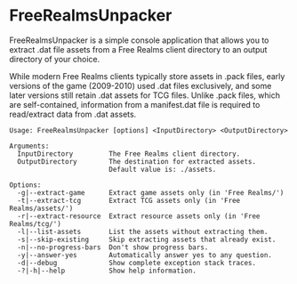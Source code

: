 # FreeRealmsUnpacker
FreeRealmsUnpacker is a simple console application that allows you to extract .dat file assets from a Free Realms client directory to an output directory of your choice.

While modern Free Realms clients typically store assets in .pack files, early versions of the game (2009-2010) used .dat files exclusively, and some later versions still retain .dat assets for TCG files. Unlike .pack files, which are self-contained, information from a manifest.dat file is required to read/extract data from .dat assets.

```
Usage: FreeRealmsUnpacker [options] <InputDirectory> <OutputDirectory>

Arguments:
  InputDirectory         The Free Realms client directory.
  OutputDirectory        The destination for extracted assets.
                         Default value is: ./assets.

Options:
  -g|--extract-game      Extract game assets only (in 'Free Realms/')
  -t|--extract-tcg       Extract TCG assets only (in 'Free Realms/assets/')
  -r|--extract-resource  Extract resource assets only (in 'Free Realms/tcg/')
  -l|--list-assets       List the assets without extracting them.
  -s|--skip-existing     Skip extracting assets that already exist.
  -n|--no-progress-bars  Don't show progress bars.
  -y|--answer-yes        Automatically answer yes to any question.
  -d|--debug             Show complete exception stack traces.
  -?|-h|--help           Show help information.
```
